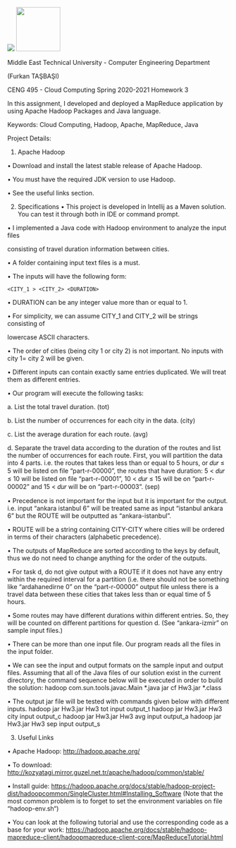 ![](https://img.shields.io/badge/Java-ED8B00?style=for-the-badge&logo=java&logoColor=white)
<img src="https://hadoop.apache.org/hadoop-logo.jpg" width=100>


Middle East Technical University - 
Computer Engineering Department

(Furkan TAŞBAŞI)

CENG 495 - Cloud Computing Spring 2020-2021 Homework 3

In this assignment, I developed and deployed a MapReduce application by using Apache Hadoop Packages and Java
language.

Keywords: Cloud Computing, Hadoop, Apache, MapReduce, Java

Project Details:

1. Apache Hadoop

• Download and install the latest stable release of Apache Hadoop.

• You must have the required JDK version to use Hadoop.

• See the useful links section.


2. Specifications
• This project is developed in Intellij as a Maven solution. You can test it through both in IDE or command prompt.

• I implemented a Java code with Hadoop environment to analyze the input files

consisting of travel duration information between cities.

• A folder containing input text files is a must.

• The inputs will have the following form:

    <CITY_1 > <CITY_2> <DURATION>

• DURATION can be any integer value more than or equal to 1.

• For simplicity, we can assume CITY_1 and CITY_2 will be strings consisting of

lowercase ASCII characters.

• The order of cities (being city 1 or city 2) is not important. No inputs with city 1= city
2 will be given.

• Different inputs can contain exactly same entries duplicated. We will treat them as
different entries.

• Our program will execute the following tasks:

a. List the total travel duration. (tot)

b. List the number of occurrences for each city in the data. (city)

c. List the average duration for each route. (avg)

d. Separate the travel data according to the duration of the routes and list the number
of occurrences for each route. First, you will partition the data into 4 parts. i.e. the
routes that takes less than or equal to 5 hours, or 𝑑𝑢𝑟 ≤ 5 will be listed on file
“part-r-00000”, the routes that have duration: 5 < 𝑑𝑢𝑟 ≤ 10 will be listed on file
“part-r-00001”, 10 < 𝑑𝑢𝑟 ≤ 15 will be on “part-r-00002” and 15 < 𝑑𝑢𝑟 will be
on “part-r-00003”. (sep)

• Precedence is not important for the input but it is important for the output. i.e. input
“ankara istanbul 6” will be treated same as input “istanbul ankara 6” but the ROUTE
will be outputted as “ankara-istanbul”.

• ROUTE will be a string containing CITY-CITY where cities will be ordered in terms
of their characters (alphabetic precedence).

• The outputs of MapReduce are sorted according to the keys by default, thus we do
not need to change anything for the order of the outputs.

• For task d, do not give output with a ROUTE if it does not have any entry within
the required interval for a partition (i.e. there should not be something like “ardahanedirne 0” on the “part-r-00000” output file unless there is a travel data between these
cities that takes less than or equal time of 5 hours.

• Some routes may have different durations within different entries. So, they will be
counted on different partitions for question d. (See “ankara-izmir” on sample input
files.)

• There can be more than one input file. Our program reads all the files in the
input folder.

• We can see the input and output formats on the sample input and output files.
Assuming that all of the Java files of our solution exist in the current directory, the
command sequence below will be executed in order to build the solution:
hadoop com.sun.tools.javac.Main *.java
jar cf Hw3.jar *.class

• The output jar file will be tested with commands given below with different inputs.
hadoop jar Hw3.jar Hw3 tot input output_t
hadoop jar Hw3.jar Hw3 city input output_c
hadoop jar Hw3.jar Hw3 avg input output_a
hadoop jar Hw3.jar Hw3 sep input output_s

3. Useful Links

• Apache Hadoop: http://hadoop.apache.org/

• To download: http://kozyatagi.mirror.guzel.net.tr/apache/hadoop/common/stable/

• Install guide: https://hadoop.apache.org/docs/stable/hadoop-project-dist/hadoopcommon/SingleCluster.html#Installing_Software (Note that the most common
problem is to forget to set the environment variables on file “hadoop-env.sh“)

• You can look at the following tutorial and use the corresponding code as a base for
your work: https://hadoop.apache.org/docs/stable/hadoop-mapreduce-client/hadoopmapreduce-client-core/MapReduceTutorial.html